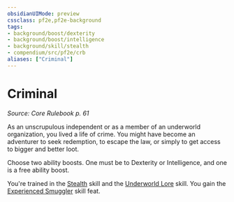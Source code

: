 ```yaml
---
obsidianUIMode: preview
cssclass: pf2e,pf2e-background
tags:
- background/boost/dexterity
- background/boost/intelligence
- background/skill/stealth
- compendium/src/pf2e/crb
aliases: ["Criminal"]
---
```

# Criminal
*Source: Core Rulebook p. 61*  

As an unscrupulous independent or as a member of an underworld organization, you lived a life of crime. You might have become an adventurer to seek redemption, to escape the law, or simply to get access to bigger and better loot.

Choose two ability boosts. One must be to Dexterity or Intelligence, and one is a free ability boost.

You're trained in the [Stealth](skills.md#Stealth) skill and the [Underworld Lore](skills.md#Lore) skill. You gain the [Experienced Smuggler](experienced-smuggler.md) skill feat.
